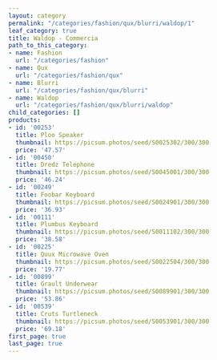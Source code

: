 ```yaml
---
layout: category
permalink: "/categories/fashion/qux/blurri/waldop/1"
leaf_category: true
title: Waldop - Commercia
path_to_this_category:
- name: Fashion
  url: "/categories/fashion"
- name: Qux
  url: "/categories/fashion/qux"
- name: Blurri
  url: "/categories/fashion/qux/blurri"
- name: Waldop
  url: "/categories/fashion/qux/blurri/waldop"
child_categories: []
products:
- id: '00253'
  title: Ploo Speaker
  thumbnail: https://picsum.photos/seed/S0025302/300/300
  price: '47.57'
- id: '00450'
  title: Dredz Telephone
  thumbnail: https://picsum.photos/seed/S0045001/300/300
  price: '46.24'
- id: '00249'
  title: Foobar Keyboard
  thumbnail: https://picsum.photos/seed/S0024901/300/300
  price: '36.93'
- id: '00111'
  title: Plumbus Keyboard
  thumbnail: https://picsum.photos/seed/S0011102/300/300
  price: '38.58'
- id: '00225'
  title: Quux Microwave Oven
  thumbnail: https://picsum.photos/seed/S0022504/300/300
  price: '19.77'
- id: '00899'
  title: Grault Underwear
  thumbnail: https://picsum.photos/seed/S0089901/300/300
  price: '53.86'
- id: '00539'
  title: Cruts Turtleneck
  thumbnail: https://picsum.photos/seed/S0053901/300/300
  price: '69.18'
first_page: true
last_page: true
---
```

